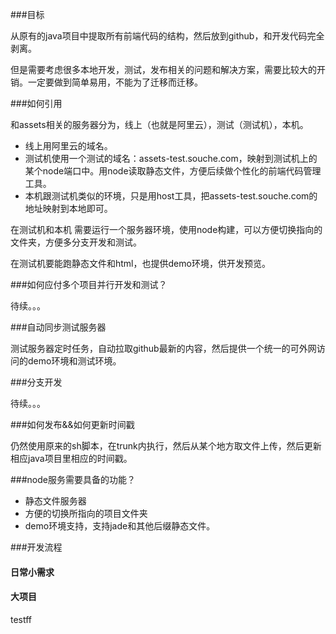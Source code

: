 ###目标

从原有的java项目中提取所有前端代码的结构，然后放到github，和开发代码完全剥离。

但是需要考虑很多本地开发，测试，发布相关的问题和解决方案，需要比较大的开销。一定要做到简单易用，不能为了迁移而迁移。


###如何引用

和assets相关的服务器分为，线上（也就是阿里云），测试（测试机），本机。

 * 线上用阿里云的域名。
 * 测试机使用一个测试的域名：assets-test.souche.com，映射到测试机上的某个node端口中。用node读取静态文件，方便后续做个性化的前端代码管理工具。
 * 本机跟测试机类似的环境，只是用host工具，把assets-test.souche.com的地址映射到本地即可。

在测试机和本机 需要运行一个服务器环境，使用node构建，可以方便切换指向的文件夹，方便多分支开发和测试。

在测试机要能跑静态文件和html，也提供demo环境，供开发预览。

###如何应付多个项目并行开发和测试？

待续。。。

###自动同步测试服务器

测试服务器定时任务，自动拉取github最新的内容，然后提供一个统一的可外网访问的demo环境和测试环境。

###分支开发

待续。。。

###如何发布&&如何更新时间戳

仍然使用原来的sh脚本，在trunk内执行，然后从某个地方取文件上传，然后更新相应java项目里相应的时间戳。

###node服务需要具备的功能？

 * 静态文件服务器
 * 方便的切换所指向的项目文件夹
 * demo环境支持，支持jade和其他后缀静态文件。


###开发流程

#### 日常小需求

#### 大项目

testff

